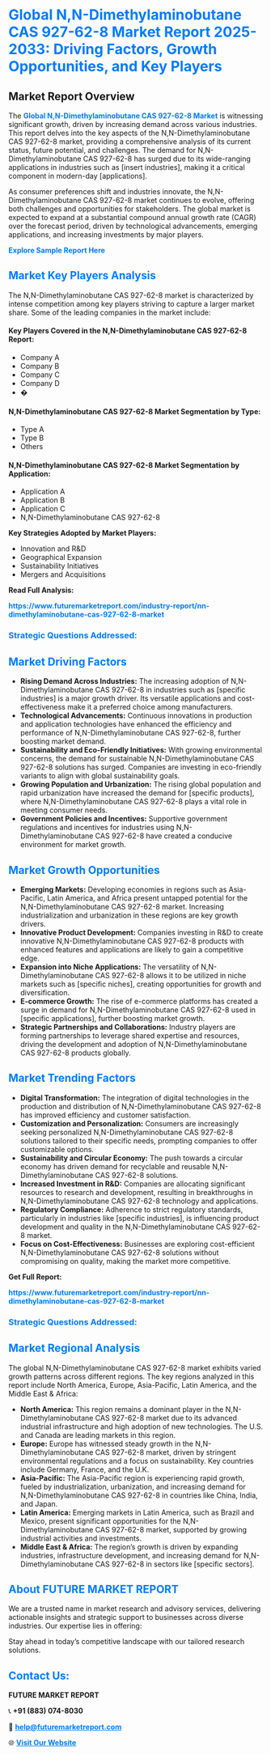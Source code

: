 <h1 style="color: #007BFF;">Global N,N-Dimethylaminobutane CAS 927-62-8 Market Report 2025-2033: Driving Factors, Growth Opportunities, and Key Players</h1>

<section id="overview">
<h2>Market Report Overview</h2>
<p>The <a href="https://www.futuremarketreport.com/industry-report/nn-dimethylaminobutane-cas-927-62-8-market" style="color: #007BFF; text-decoration: none;"><strong>Global N,N-Dimethylaminobutane CAS 927-62-8 Market</strong></a> is witnessing significant growth, driven by increasing demand across various industries. This report delves into the key aspects of the N,N-Dimethylaminobutane CAS 927-62-8 market, providing a comprehensive analysis of its current status, future potential, and challenges. The demand for N,N-Dimethylaminobutane CAS 927-62-8 has surged due to its wide-ranging applications in industries such as [insert industries], making it a critical component in modern-day [applications].</p>
<p>As consumer preferences shift and industries innovate, the N,N-Dimethylaminobutane CAS 927-62-8 market continues to evolve, offering both challenges and opportunities for stakeholders. The global market is expected to expand at a substantial compound annual growth rate (CAGR) over the forecast period, driven by technological advancements, emerging applications, and increasing investments by major players.</p>
</section>

<section id="overview">
<p><a href="https://www.futuremarketreport.com/request-sample/reportId=111343" style="color: #007BFF; text-decoration: none;"><strong>Explore Sample Report Here</strong></a></p>
</section>

<section id="key-players">
<h2 style="color: #007BFF;">Market Key Players Analysis</h2>
<p>The N,N-Dimethylaminobutane CAS 927-62-8 market is characterized by intense competition among key players striving to capture a larger market share. Some of the leading companies in the market include:</p>
<h4>Key Players Covered in the N,N-Dimethylaminobutane CAS 927-62-8 Report:</h4>
<ul><li>Company A</li><li>Company B</li><li>Company C</li><li>Company D</li><li>�</li></ul>
<h4>N,N-Dimethylaminobutane CAS 927-62-8 Market Segmentation by Type:</h4>
<ul><li>Type A</li><li>Type B</li><li>Others</li></ul>

<h4>N,N-Dimethylaminobutane CAS 927-62-8 Market Segmentation by Application:</h4>
<ul><li>Application A</li><li>Application B</li><li>Application C</li><li>N,N-Dimethylaminobutane CAS 927-62-8</li></ul>
<p><strong>Key Strategies Adopted by Market Players:</strong></p>
<ul>
<li>Innovation and R&D</li>
<li>Geographical Expansion</li>
<li>Sustainability Initiatives</li>
<li>Mergers and Acquisitions</li>
</ul>
</section>

<section>
<p><strong>Read Full Analysis: </strong></p><a href="https://www.futuremarketreport.com/industry-report/nn-dimethylaminobutane-cas-927-62-8-market" style="color: #007BFF; text-decoration: none;"><strong>https://www.futuremarketreport.com/industry-report/nn-dimethylaminobutane-cas-927-62-8-market</strong></a>
<h3 style="color: #007BFF;">Strategic Questions Addressed:</h3>
</section>

<section id="driving-factors">
<h2 style="color: #007BFF;">Market Driving Factors</h2>
<ul>
<li><strong>Rising Demand Across Industries:</strong> The increasing adoption of N,N-Dimethylaminobutane CAS 927-62-8 in industries such as [specific industries] is a major growth driver. Its versatile applications and cost-effectiveness make it a preferred choice among manufacturers.</li>
<li><strong>Technological Advancements:</strong> Continuous innovations in production and application technologies have enhanced the efficiency and performance of N,N-Dimethylaminobutane CAS 927-62-8, further boosting market demand.</li>
<li><strong>Sustainability and Eco-Friendly Initiatives:</strong> With growing environmental concerns, the demand for sustainable N,N-Dimethylaminobutane CAS 927-62-8 solutions has surged. Companies are investing in eco-friendly variants to align with global sustainability goals.</li>
<li><strong>Growing Population and Urbanization:</strong> The rising global population and rapid urbanization have increased the demand for [specific products], where N,N-Dimethylaminobutane CAS 927-62-8 plays a vital role in meeting consumer needs.</li>
<li><strong>Government Policies and Incentives:</strong> Supportive government regulations and incentives for industries using N,N-Dimethylaminobutane CAS 927-62-8 have created a conducive environment for market growth.</li>
</ul>
</section>

<section id="growth-opportunities">
<h2 style="color: #007BFF;">Market Growth Opportunities</h2>
<ul>
<li><strong>Emerging Markets:</strong> Developing economies in regions such as Asia-Pacific, Latin America, and Africa present untapped potential for the N,N-Dimethylaminobutane CAS 927-62-8 market. Increasing industrialization and urbanization in these regions are key growth drivers.</li>
<li><strong>Innovative Product Development:</strong> Companies investing in R&D to create innovative N,N-Dimethylaminobutane CAS 927-62-8 products with enhanced features and applications are likely to gain a competitive edge.</li>
<li><strong>Expansion into Niche Applications:</strong> The versatility of N,N-Dimethylaminobutane CAS 927-62-8 allows it to be utilized in niche markets such as [specific niches], creating opportunities for growth and diversification.</li>
<li><strong>E-commerce Growth:</strong> The rise of e-commerce platforms has created a surge in demand for N,N-Dimethylaminobutane CAS 927-62-8 used in [specific applications], further boosting market growth.</li>
<li><strong>Strategic Partnerships and Collaborations:</strong> Industry players are forming partnerships to leverage shared expertise and resources, driving the development and adoption of N,N-Dimethylaminobutane CAS 927-62-8 products globally.</li>
</ul>
</section>

<section id="trending-factors">
<h2 style="color: #007BFF;">Market Trending Factors</h2>
<ul>
<li><strong>Digital Transformation:</strong> The integration of digital technologies in the production and distribution of N,N-Dimethylaminobutane CAS 927-62-8 has improved efficiency and customer satisfaction.</li>
<li><strong>Customization and Personalization:</strong> Consumers are increasingly seeking personalized N,N-Dimethylaminobutane CAS 927-62-8 solutions tailored to their specific needs, prompting companies to offer customizable options.</li>
<li><strong>Sustainability and Circular Economy:</strong> The push towards a circular economy has driven demand for recyclable and reusable N,N-Dimethylaminobutane CAS 927-62-8 solutions.</li>
<li><strong>Increased Investment in R&D:</strong> Companies are allocating significant resources to research and development, resulting in breakthroughs in N,N-Dimethylaminobutane CAS 927-62-8 technology and applications.</li>
<li><strong>Regulatory Compliance:</strong> Adherence to strict regulatory standards, particularly in industries like [specific industries], is influencing product development and quality in the N,N-Dimethylaminobutane CAS 927-62-8 market.</li>
<li><strong>Focus on Cost-Effectiveness:</strong> Businesses are exploring cost-efficient N,N-Dimethylaminobutane CAS 927-62-8 solutions without compromising on quality, making the market more competitive.</li>
</ul>
</section>

<section>
<p><strong>Get Full Report: </strong></p><a href="https://www.futuremarketreport.com/industry-report/nn-dimethylaminobutane-cas-927-62-8-market" style="color: #007BFF; text-decoration: none;"><strong>https://www.futuremarketreport.com/industry-report/nn-dimethylaminobutane-cas-927-62-8-market</strong></a>
<h3 style="color: #007BFF;">Strategic Questions Addressed:</h3>
</section>


<section id="regional-analysis">
<h2 style="color: #007BFF;">Market Regional Analysis</h2>
<p>The global N,N-Dimethylaminobutane CAS 927-62-8 market exhibits varied growth patterns across different regions. The key regions analyzed in this report include North America, Europe, Asia-Pacific, Latin America, and the Middle East & Africa:</p>
<ul>
<li><strong>North America:</strong> This region remains a dominant player in the N,N-Dimethylaminobutane CAS 927-62-8 market due to its advanced industrial infrastructure and high adoption of new technologies. The U.S. and Canada are leading markets in this region.</li>
<li><strong>Europe:</strong> Europe has witnessed steady growth in the N,N-Dimethylaminobutane CAS 927-62-8 market, driven by stringent environmental regulations and a focus on sustainability. Key countries include Germany, France, and the U.K.</li>
<li><strong>Asia-Pacific:</strong> The Asia-Pacific region is experiencing rapid growth, fueled by industrialization, urbanization, and increasing demand for N,N-Dimethylaminobutane CAS 927-62-8 in countries like China, India, and Japan.</li>
<li><strong>Latin America:</strong> Emerging markets in Latin America, such as Brazil and Mexico, present significant opportunities for the N,N-Dimethylaminobutane CAS 927-62-8 market, supported by growing industrial activities and investments.</li>
<li><strong>Middle East & Africa:</strong> The region’s growth is driven by expanding industries, infrastructure development, and increasing demand for N,N-Dimethylaminobutane CAS 927-62-8 in sectors like [specific sectors].</li>
</ul>
</section>

<footer>
<h2 style="color: #007BFF;">About FUTURE MARKET REPORT</h2>
<p>We are a trusted name in market research and advisory services, delivering actionable insights and strategic support to businesses across diverse industries. Our expertise lies in offering:</p>

<p>Stay ahead in today’s competitive landscape with our tailored research solutions.</p>

<h2 style="color: #007BFF;">Contact Us:</h2>
<p><strong>FUTURE MARKET REPORT</strong></p>
<p>📞 <strong>+91 (883) 074-8030</strong></p>
<p>📧 <strong><a href="mailto:help@futuremarketreport.com" style="color: #007BFF;">help@futuremarketreport.com</a></strong></p>
<p>🌐 <strong><a href="https://www.futuremarketreport.com/" style="color: #007BFF;">Visit Our Website</a></strong></p>
</footer>